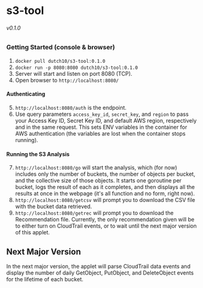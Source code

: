 # s3-tool 
###### v0.1.0

### Getting Started (console & browser)

1. `docker pull dutch10/s3-tool:0.1.0`
2. `docker run -p 8080:8080 dutch10/s3-tool:0.1.0`
3. Server will start and listen on port 8080 (TCP).
4. Open browser to `http://localhost:8080/`

#### Authenticating

5. `http://localhost:8080/auth` is the endpoint.
6. Use query parameters `access_key_id`, `secret_key`, and `region` to pass your Access Key ID, Secret Key ID, and default AWS region, respectively and in the same request. This sets ENV variables in the container for AWS authentication (the variables are lost when the container stops running).

#### Running the S3 Analysis

7. `http://localhost:8080/go` will start the analysis, which (for now) includes only the number of buckets, the number of objects per bucket, and the collective size of those objects. It starts one goroutine per bucket, logs the result of each as it completes, and then displays all the results at once in the webpage (it's all function and no form, right now). 
8. `http://localhost:8080/getcsv` will prompt you to download the CSV file with the bucket data retrieved.
9. `http://localhost:8080/getrec` will prompt you to download the Recommendation file. Currently, the only recommendation given will be to either turn on CloudTrail events, or to wait until the next major version of this applet. 

## Next Major Version

In the next major version, the applet will parse CloudTrail data events and display the number of daily GetObject, PutObject, and DeleteObject events for the lifetime of each bucket. 

